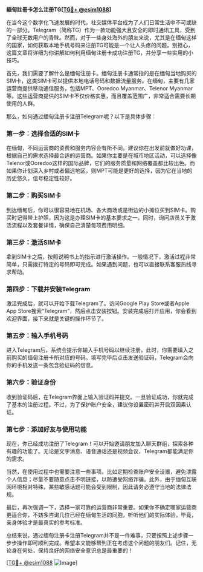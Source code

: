 **緬甸註冊卡怎么注册TG[[TG💪+ @esim1088](https://t.me/s/esim1088)]**

在当今这个数字化飞速发展的时代，社交媒体平台成为了人们日常生活中不可或缺的一部分。Telegram（简称TG）作为一款功能强大且安全的即时通讯工具，受到了全球无数用户的青睐。然而，对于一些身处海外的朋友来说，尤其是在缅甸这样的国家，如何获取本地手机号码来注册TG可能是一个让人头疼的问题。别担心，这篇文章将详细为你讲解如何利用缅甸注册卡成功注册TG，并分享一些实用的小技巧。

首先，我们需要了解什么是缅甸注册卡。缅甸注册卡通常指的是在缅甸当地购买的SIM卡，这类SIM卡可以提供本地电话号码和数据流量服务。在缅甸，主要有几家运营商提供移动通信服务，包括MPT、Ooredoo Myanmar、Telenor Myanmar等。这些运营商提供的SIM卡不仅价格实惠，而且覆盖范围广，非常适合需要长期使用的人群。

那么，如何通过缅甸注册卡注册Telegram呢？以下是具体步骤：

### **第一步：选择合适的SIM卡**
在缅甸，不同运营商的资费和服务内容会有所不同。建议你在出发前就做好功课，根据自己的需求选择最合适的运营商。如果你主要是在城市地区活动，可以选择像Telenor或Ooredoo这样的国际品牌，它们的服务质量和网络覆盖都比较出色。而如果你计划深入乡村或者偏远地区，则MPT可能是更好的选择，因为它在当地的历史悠久，信号稳定性较好。

### **第二步：购买SIM卡**
到达缅甸后，你可以很容易地在机场、各大商场或是街边的小摊位买到SIM卡。购买时记得带上护照，因为这是办理SIM卡的基本要求之一。同时，询问店员关于激活流程以及套餐详情，确保自己清楚每项费用明细。

### **第三步：激活SIM卡**
拿到SIM卡之后，按照说明书上的指示进行激活操作。一般情况下，激活过程非常简单，只需拨打特定的号码即可完成。如果遇到问题，也可以直接联系客服热线寻求帮助。

### **第四步：下载并安装Telegram**
激活完成后，就可以开始下载Telegram了。访问Google Play Store或者Apple App Store搜索“Telegram”，然后点击安装按钮。安装完成后打开应用，你会看到欢迎界面，接下来就是关键的操作环节了。

### **第五步：输入手机号码**
进入Telegram后，系统会提示你输入手机号码以继续注册。此时，你需要填入之前购买的缅甸注册卡所对应的号码。填写完毕后点击发送验证码，Telegram会向你的手机发送一条包含验证码的信息。

### **第六步：验证身份**
收到验证码后，在Telegram界面上输入验证码并提交。一旦验证成功，你就完成了基本的注册过程。不过，为了保护账户安全，建议你设置密码并开启双因素认证。

### **第七步：添加好友与使用功能**
现在，你已经成功注册了Telegram！可以开始邀请朋友加入聊天群组，探索各种有趣的功能了。无论是文字消息、语音通话还是视频会议，Telegram都能满足你的需求。

当然，在使用过程中也需要注意一些事项。比如定期检查账户安全设置，避免泄露个人信息；尽量不要随意点击不明链接，以防遭受网络诈骗。此外，由于缅甸互联网环境相对特殊，某些敏感话题可能会受到限制，因此请务必遵守当地的法律法规。

最后，再次强调一下，选择一家可靠的运营商非常重要。如果你不确定哪家运营商更适合你，不妨多咨询几位已经在缅甸生活的同胞，听听他们的实际体验。毕竟，亲身体验才是最真实的参考标准。

总结来说，通过缅甸注册卡注册Telegram并不是一件难事，只要按照上述步骤一步步操作即可顺利完成。希望本文能够帮到正在考虑这个问题的朋友们。记住，无论身在何处，保持良好的网络安全意识总是最重要的！

[[TG💪+ @esim1088](https://t.me/s/esim1088) ![Image](https://i.postimg.cc/4NQfJmqS/Snipaste-2025-05-13-00-14-12.png)]